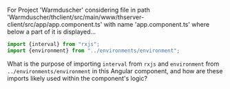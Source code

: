 For Project 'Warmduscher' considering file in path 'Warmduscher/thclient/src/main/www/thserver-client/src/app/app.component.ts' with name 'app.component.ts' where below a part of it is displayed... 

```typescript
import {interval} from "rxjs";
import {environment} from "../environments/environment";
```

What is the purpose of importing `interval` from `rxjs` and `environment` from `../environments/environment` in this Angular component, and how are these imports likely used within the component's logic?